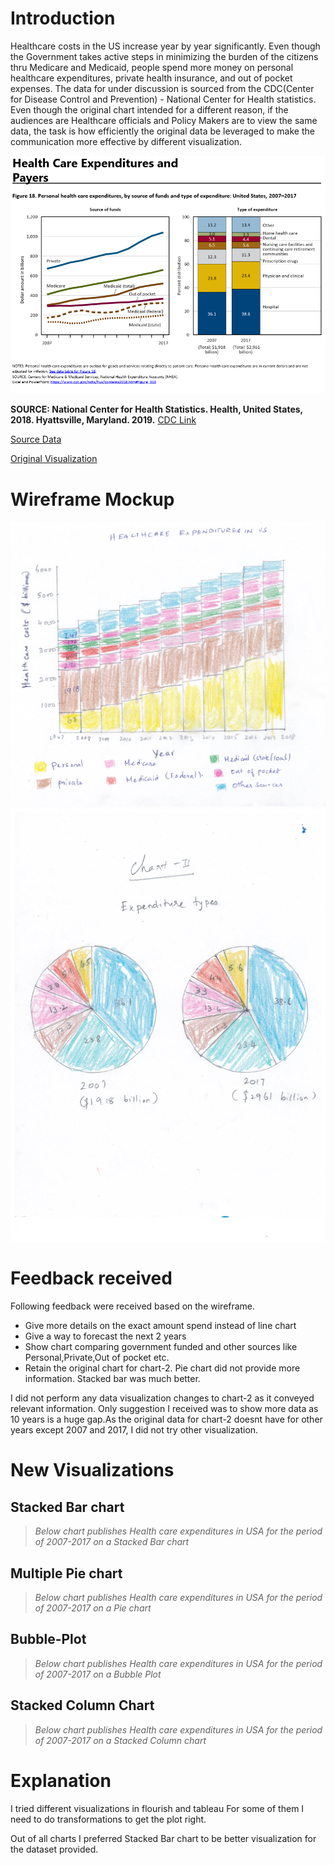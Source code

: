 # Introduction

Healthcare costs in the US increase year by year significantly. Even though the Government takes active steps in minimizing the burden of the citizens thru Medicare and Medicaid, people spend more money on personal healthcare expenditures, private health insurance, and out of pocket expenses. The data for under discussion is sourced from the CDC(Center for Disease Control and Prevention) -  National Center for Health statistics. Even though the original chart intended for a different reason, if the audiences are Healthcare officials and Policy Makers are to view the same data, the task is how efficiently the original data be leveraged to make the communication more effective by different visualization.

![Healthcare Expenditure Source Data](SourceData.png)

**SOURCE: National Center for Health Statistics. Health, United States, 2018. Hyattsville, Maryland. 2019.**
[CDC Link](https://www.cdc.gov/nchs/hus/contents2018.htm?search=Health_expenditures)  

[Source Data](https://ftp.cdc.gov/pub/Health_Statistics/NCHS/Publications/Health_US/hus18figures/fig18.xlsx)  

[Original Visualization](https://www.cdc.gov/nchs/ppt/hus/hus18fig18.pptx)  
  

# Wireframe Mockup
![Stacked Bar chart wireframe mockup](Mockup-HealthExpenditure.jpg)
![Pie chart propertions](Mockup-Proportions.jpg)


# Feedback received
  Following feedback were received based on the wireframe.
  * Give  more details on the exact amount spend instead of line chart
  * Give a way to forecast the next 2 years
  * Show chart comparing government funded and other sources like Personal,Private,Out of pocket etc.
  * Retain the original chart for chart-2. Pie chart did not provide more information. Stacked bar was much better.
  
  I did not perform any data visualization changes to chart-2 as it conveyed relevant information. 
  Only suggestion I received was to show more data as 10 years is a huge gap.As the original data 
  for chart-2 doesnt have for other years except 2007 and 2017, I did not try other visualization.
    

# New Visualizations

## Stacked Bar chart
> *Below chart publishes Health care expenditures in USA for the period of 2007-2017 on a Stacked Bar chart*
<div class="flourish-embed flourish-chart" data-src="visualisation/3810790" data-url="https://flo.uri.sh/visualisation/3810790/embed" aria-label=""><script src="https://public.flourish.studio/resources/embed.js"></script></div>

## Multiple Pie chart
> *Below chart publishes Health care expenditures in USA for the period of 2007-2017 on a Pie chart*
<div class="flourish-embed flourish-chart" data-src="visualisation/3811335" data-url="https://flo.uri.sh/visualisation/3811335/embed" aria-label=""><script src="https://public.flourish.studio/resources/embed.js"></script></div>

## Bubble-Plot
> *Below chart publishes Health care expenditures in USA for the period of 2007-2017 on a Bubble Plot*
<div class="flourish-embed flourish-scatter" data-src="visualisation/3811424" data-url="https://flo.uri.sh/visualisation/3811424/embed" aria-label=""><script src="https://public.flourish.studio/resources/embed.js"></script></div>

## Stacked Column Chart
> *Below chart publishes Health care expenditures in USA for the period of 2007-2017 on a Stacked Column chart*
<div class="flourish-embed flourish-chart" data-src="visualisation/3811951" data-url="https://flo.uri.sh/visualisation/3811951/embed" aria-label=""><script src="https://public.flourish.studio/resources/embed.js"></script></div>

# Explanation
I tried different visualizations in flourish and tableau
For some of them I need to do transformations to get the plot right.

Out of all charts I preferred Stacked Bar chart to be better visualization for the dataset provided.
